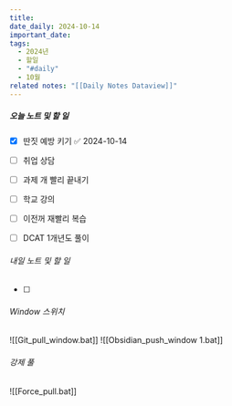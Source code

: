 ```yaml
---
title: 
date_daily: 2024-10-14
important_date: 
tags:
  - 2024년
  - 할일
  - "#daily"
  - 10월
related notes: "[[Daily Notes Dataview]]"
---
```

##### 오늘 노트 및 할 일 
- [x] 딴짓 예방 키기 ✅ 2024-10-14
- [ ] 취업 상담
- [ ] 과제 개 빨리 끝내기
- [ ] 학교 강의
- [ ] 이전꺼 재빨리 복습
- [ ] DCAT 1개년도 풀이




###### 내일 노트 및 할 일
- [ ]  


######  Window 스위치
![[Git_pull_window.bat]]
![[Obsidian_push_window 1.bat]]



###### 강제 풀
![[Force_pull.bat]]